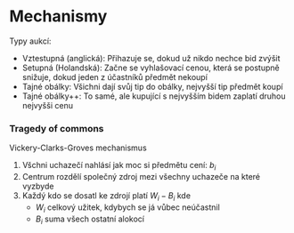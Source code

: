 # Mechanismy

Typy aukcí:

* Vztestupná (anglická): Přihazuje se, dokud už nikdo nechce bid zvýšit
* Setupná (Holandská): Začne se vyhlašovací cenou, která se postupně snižuje, dokud jeden z účastníků předmět nekoupí
* Tajné obálky: Všichni dají svůj tip do obálky, nejvyšší tip předmět koupí
* Tajné obálky++:  To samé, ale kupující s nejvyšším bidem zaplatí druhou nejvyšši cenu

### Tragedy of commons

Vickery-Clarks-Groves mechanismus

1. Všchni uchazečí nahlásí jak moc si předmětu cení: $b_i$ 
2. Centrum rozdělí společný zdroj mezi všechny uchazeče na které vyzbyde
3. Každý kdo se dosatl ke zdrojí platí $W_i - B_i$ kde
    * $W_i$ celkový užitek, kdybych se já vůbec neúčastnil
    * $B_i$ suma všech ostatní alokocí


